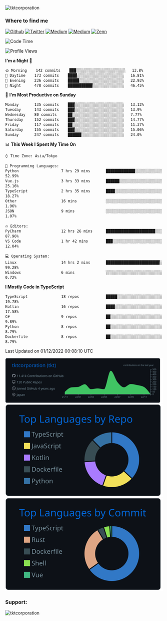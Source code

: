 <p align="left"> <img src="https://komarev.com/ghpvc/?username=tktcorporation&label=Profile%20views&color=0e75b6&style=flat" alt="tktcorporation" /> </p>

<h3>Where to find me</h3>
<p>
<a href="https://github.com/tktcorporation" target="_blank"><img alt="Github" src="https://img.shields.io/badge/GitHub-%2312100E.svg?&style=for-the-badge&logo=Github&logoColor=white" /></a>
<a href="https://twitter.com/tktcorporation" target="_blank"><img alt="Twitter" src="https://img.shields.io/badge/twitter-%231DA1F2.svg?&style=for-the-badge&logo=twitter&logoColor=white" /></a>
<a href="https://www.linkedin.com/in/tktcorporation" target="_blank"><img alt="Medium" src="https://img.shields.io/badge/linkdin-0a66c2.svg?&style=for-the-badge&logo=linkedin&logoColor=white" /></a>
<a href="https://qiita.com/tktcorporation" target="_blank"><img alt="Medium" src="https://img.shields.io/badge/qiita-55C500.svg?&style=for-the-badge&logo=qiita&logoColor=white" /></a>
<a href="https://zenn.dev/tktcorporation" target="_blank"><img alt="Zenn" src="https://img.shields.io/badge/Zenn-3EA8FF.svg?&style=for-the-badge&logo=Zenn&logoColor=white" /></a>
</p>
  
<!--START_SECTION:waka-->
![Code Time](http://img.shields.io/badge/Code%20Time-753%20hrs%205%20mins-blue)

![Profile Views](http://img.shields.io/badge/Profile%20Views-0-blue)

**I'm a Night 🦉** 

```text
🌞 Morning    142 commits    ███░░░░░░░░░░░░░░░░░░░░░░   13.8% 
🌆 Daytime    173 commits    ████░░░░░░░░░░░░░░░░░░░░░   16.81% 
🌃 Evening    236 commits    █████░░░░░░░░░░░░░░░░░░░░   22.93% 
🌙 Night      478 commits    ███████████░░░░░░░░░░░░░░   46.45%

```
📅 **I'm Most Productive on Sunday** 

```text
Monday       135 commits    ███░░░░░░░░░░░░░░░░░░░░░░   13.12% 
Tuesday      143 commits    ███░░░░░░░░░░░░░░░░░░░░░░   13.9% 
Wednesday    80 commits     ██░░░░░░░░░░░░░░░░░░░░░░░   7.77% 
Thursday     152 commits    ███░░░░░░░░░░░░░░░░░░░░░░   14.77% 
Friday       117 commits    ██░░░░░░░░░░░░░░░░░░░░░░░   11.37% 
Saturday     155 commits    ███░░░░░░░░░░░░░░░░░░░░░░   15.06% 
Sunday       247 commits    ██████░░░░░░░░░░░░░░░░░░░   24.0%

```


📊 **This Week I Spent My Time On** 

```text
⌚︎ Time Zone: Asia/Tokyo

💬 Programming Languages: 
Python                   7 hrs 29 mins       █████████████░░░░░░░░░░░░   52.99% 
Vue.js                   3 hrs 33 mins       ██████░░░░░░░░░░░░░░░░░░░   25.16% 
TypeScript               2 hrs 35 mins       ████░░░░░░░░░░░░░░░░░░░░░   18.27% 
Other                    16 mins             ░░░░░░░░░░░░░░░░░░░░░░░░░   1.96% 
JSON                     9 mins              ░░░░░░░░░░░░░░░░░░░░░░░░░   1.07%

🔥 Editors: 
PyCharm                  12 hrs 26 mins      ██████████████████████░░░   87.96% 
VS Code                  1 hr 42 mins        ███░░░░░░░░░░░░░░░░░░░░░░   12.04%

💻 Operating System: 
Linux                    14 hrs 2 mins       ████████████████████████░   99.28% 
Windows                  6 mins              ░░░░░░░░░░░░░░░░░░░░░░░░░   0.72%

```

**I Mostly Code in TypeScript** 

```text
TypeScript               18 repos            █████░░░░░░░░░░░░░░░░░░░░   19.78% 
Kotlin                   16 repos            ████░░░░░░░░░░░░░░░░░░░░░   17.58% 
C#                       9 repos             ██░░░░░░░░░░░░░░░░░░░░░░░   9.89% 
Python                   8 repos             ██░░░░░░░░░░░░░░░░░░░░░░░   8.79% 
Dockerfile               8 repos             ██░░░░░░░░░░░░░░░░░░░░░░░   8.79%

```



 Last Updated on 01/12/2022 00:08:10 UTC
<!--END_SECTION:waka-->

[![](https://raw.githubusercontent.com/tktcorporation/tktcorporation/master/profile-summary-card-output/github_dark/0-profile-details.svg)](https://github.com/vn7n24fzkq/github-profile-summary-cards)
[![](https://raw.githubusercontent.com/tktcorporation/tktcorporation/master/profile-summary-card-output/github_dark/1-repos-per-language.svg)](https://github.com/vn7n24fzkq/github-profile-summary-cards) [![](https://raw.githubusercontent.com/tktcorporation/tktcorporation/master/profile-summary-card-output/github_dark/2-most-commit-language.svg)](https://github.com/vn7n24fzkq/github-profile-summary-cards)

<h3 align="left">Support:</h3>
<p><a href="https://www.buymeacoffee.com/tktcorporation"> <img align="left" src="https://cdn.buymeacoffee.com/buttons/v2/default-yellow.png" height="50" width="210" alt="tktcorporation" /></a></p><br><br>
